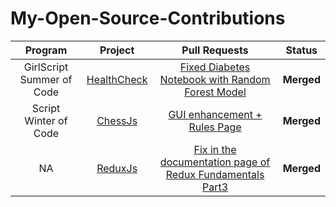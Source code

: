 # My-Open-Source-Contributions

| Program | Project | Pull Requests |  Status     | 
| :---------: | :---------:  | :------: | :-------: |
GirlScript Summer of Code | [HealthCheck](https://github.com/kritikaparmar-programmer/HealthCheck) | [Fixed Diabetes Notebook with Random Forest Model](https://github.com/kritikaparmar-programmer/HealthCheck/pull/193) | **Merged** |
Script Winter of Code | [ChessJs](https://github.com/ashishpapanai/chessJS) | [GUI enhancement + Rules Page](https://github.com/ashishpapanai/chessJS/pull/82) | **Merged** |
NA | [ReduxJs](https://github.com/reduxjs/redux) | [Fix in the documentation page of Redux Fundamentals Part3](https://github.com/reduxjs/redux/pull/4286) | **Merged** |
